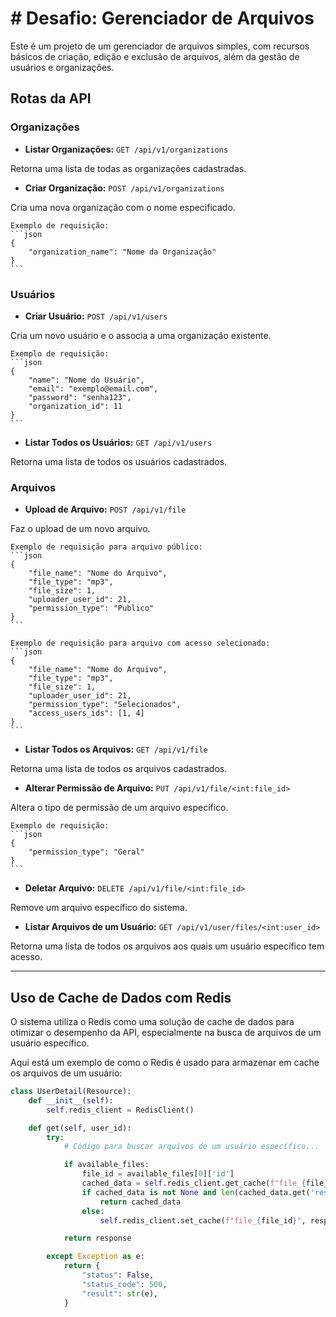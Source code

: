 # # Desafio: Gerenciador de Arquivos

Este é um projeto de um gerenciador de arquivos simples, com recursos básicos de criação, edição e exclusão de arquivos, além da gestão de usuários e organizações.

## Rotas da API

### Organizações

- **Listar Organizações:** `GET /api/v1/organizations`

Retorna uma lista de todas as organizações cadastradas.

- **Criar Organização:** `POST /api/v1/organizations`

Cria uma nova organização com o nome especificado.

    Exemplo de requisição:
    ```json
    {
        "organization_name": "Nome da Organização"
    }
    ```

### Usuários

- **Criar Usuário:** `POST /api/v1/users`

Cria um novo usuário e o associa a uma organização existente.

    Exemplo de requisição:
    ```json
    {
        "name": "Nome do Usuário",
        "email": "exemplo@email.com",
        "password": "senha123",
        "organization_id": 11
    }
    ```

- **Listar Todos os Usuários:** `GET /api/v1/users`

Retorna uma lista de todos os usuários cadastrados.

### Arquivos

- **Upload de Arquivo:** `POST /api/v1/file`

Faz o upload de um novo arquivo. 

    Exemplo de requisição para arquivo público:
    ```json
    {
        "file_name": "Nome do Arquivo",
        "file_type": "mp3",
        "file_size": 1,
        "uploader_user_id": 21,
        "permission_type": "Publico"
    }
    ```

    Exemplo de requisição para arquivo com acesso selecionado:
    ```json
    {
        "file_name": "Nome do Arquivo",
        "file_type": "mp3",
        "file_size": 1,
        "uploader_user_id": 21,
        "permission_type": "Selecionados",
        "access_users_ids": [1, 4]
    }
    ```

- **Listar Todos os Arquivos:** `GET /api/v1/file`

Retorna uma lista de todos os arquivos cadastrados.

- **Alterar Permissão de Arquivo:** `PUT /api/v1/file/<int:file_id>`

Altera o tipo de permissão de um arquivo específico.

    Exemplo de requisição:
    ```json
    {
        "permission_type": "Geral"
    }
    ```

- **Deletar Arquivo:** `DELETE /api/v1/file/<int:file_id>`

Remove um arquivo específico do sistema.

- **Listar Arquivos de um Usuário:** `GET /api/v1/user/files/<int:user_id>`

Retorna uma lista de todos os arquivos aos quais um usuário específico tem acesso.

---

## Uso de Cache de Dados com Redis

O sistema utiliza o Redis como uma solução de cache de dados para otimizar o desempenho da API, especialmente na busca de arquivos de um usuário específico. 

Aqui está um exemplo de como o Redis é usado para armazenar em cache os arquivos de um usuário:

```python
class UserDetail(Resource):
    def __init__(self):
        self.redis_client = RedisClient()

    def get(self, user_id):
        try:
            # Código para buscar arquivos de um usuário específico...

            if available_files:
                file_id = available_files[0]['id']
                cached_data = self.redis_client.get_cache(f"file_{file_id}")
                if cached_data is not None and len(cached_data.get('result', [])) > 0:
                    return cached_data
                else:
                    self.redis_client.set_cache(f"file_{file_id}", response)

            return response

        except Exception as e:
            return {
                "status": False,
                "status_code": 500,
                "result": str(e),
            }



